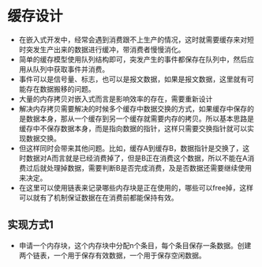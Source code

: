 # 缓存设计
- 在嵌入式开发中，经常会遇到消费跟不上生产的情况，这时就需要缓存来对短时突发生产出来的数据进行缓冲，带消费者慢慢消化。
- 简单的缓存模型使用队列结构即可，突发产生的事件都保存在队列中，然后应用从队列中获取事件并消费。
- 事件可以是信号量、标志，也可以是报文数据，如果是报文数据，这里就有可能存在数据搬移的问题。
- 大量的内存拷贝对嵌入式而言是影响效率的存在，需要重新设计
- 解决内存拷贝需要解决的时候多个缓存中数据交换的方式，如果缓存中保存的是数据本身，那从一个缓存到另一个缓存就需要内存的拷贝。所以基本思路是缓存中不保存数据本身，而是指向数据的指针，这样只需要交换指针就可以实现数据交换。
- 但这样同时会带来其他问题。比如，缓存A到缓存B，数据指针是交换了，这时数据对A而言就是已经消费掉了，但是B正在消费这个数据，所以不能在A消费过后就处理掉数据，需要判断B是否完成消费，及是否数据还需要继续使用来决定。
- 在这里可以使用链表来记录哪些内存块是正在使用的，哪些可以free掉，这样可以就有了机制保证数据在在消费前都能保持有效。

## 实现方式1
- 申请一个内存块，这个内存块中分配n个条目，每个条目保存一条数据。创建两个链表，一个用于保存有效数据，一个用于保存空闲数据。
